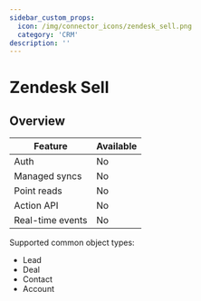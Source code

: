 ```yaml
---
sidebar_custom_props:
  icon: /img/connector_icons/zendesk_sell.png
  category: 'CRM'
description: ''
---
```


# Zendesk Sell

## Overview

| Feature                    | Available |
| -------------------------- | --------- |
| Auth                       | No        |
| Managed syncs              | No        |
| Point reads                | No        |
| Action API                 | No        |
| Real-time events           | No        |

Supported common object types:

- Lead
- Deal
- Contact
- Account
